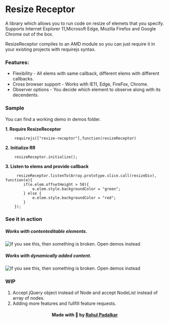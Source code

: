 # Resize Receptor #

A library which allows you to run code on resize of elemets that you specify. Supports Internet Explorer 11,Microsoft Edge, Mozilla Firefox and Google Chrome out of the box.

ResizeReceptor compiles to an AMD module so you can just require it in your existing projects with requirejs syntax.

### Features: ###

* Flexibility - All elems with same callback, different elems with different callbacks.
* Cross browser support - Works with IE11, Edge, FireFox, Chrome.
* Observer options - You decide which element to observe along with its decendents.

### Sample ###

You can find a working demo in demos folder.

**1. Require ResizeReceptor**

		
		requirejs(["resize-receptor"],function(resizeReceptor)

**2. Initialize RR** 

		resizeReceptor.initialize();
		
**3. Listen to elems and provide callback**


		 resizeReceptor.listenTo(Array.prototype.slice.call(resizeDiv), function(e){
			if(e.elem.offsetHeight > 50){
				e.elem.style.backgroundColor = "green";
			} else {
				e.elem.style.backgroundColor = "red";
			}
    	});


### See it in action ###

##### Works with contenteditable elements. #####

<img src = "https://media.giphy.com/media/9DinKhZ5sgdRS5zPo6/giphy.gif" alt = "If you see this, then something is broken. Open demos instead"/> 

##### Works with dynamically added content. #####

<img src = "https://media.giphy.com/media/fQfSgPFGG2Hl97vbXP/giphy.gif" alt = "If you see this, then something is broken. Open demos instead"/> 

### WIP ###

1. Accept jQuery object instead of Node and accept NodeList instead of array of nodes.
2. Adding more features and fullfill feature requests.


#### <p align="center">Made with :purple_heart: by [Rahul Padalkar](https://twitter.com/rahulnpadalkar)</p> ####
